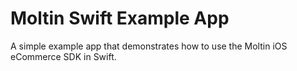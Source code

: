 # Moltin Swift Example App
A simple example app that demonstrates how to use the Moltin iOS eCommerce SDK in Swift.


